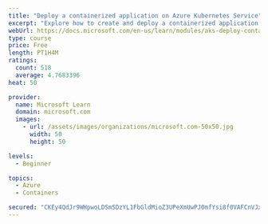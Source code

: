 ```yaml
---
title: "Deploy a containerized application on Azure Kubernetes Service"
excerpt: "Explore how to create and deploy a containerized application by using Azure Kubernetes Service declarative manifest files."
webUrl: https://docs.microsoft.com/en-us/learn/modules/aks-deploy-container-app/
type: course
price: Free
length: PT1H4M
ratings:
  count: 518
  average: 4.7683396
heat: 50

provider:
  name: Microsoft Learn
  domain: microsoft.com
  images:
    - url: /assets/images/organizations/microsoft.com-50x50.jpg
      width: 50
      height: 50

levels:
  - Beginner

topics:
  - Azure
  - Containers

secured: "CKEy4QdJr9WHpwoLDSmSDzYL1FbGldMioZ3UPeXmUwPJ0mfYsi8f0VAFCnVJx23N0MpUn+zUFSAlcM2i5OqsT+7FhBweIkW9oMz0NFiQ/DcpRpocgBW1OHD9ueVDLwBn/8/pXyxlHI/5xmnWqEPw3bfErMKi3xUZf/SgO2/2abvhprsNtDeNpXZK2UJHhPzq9uziZQE1Q6mRa230hFLdD5C+4kPthBp3CSpaGQ/Er5DpGtRuqsnOfwu5bAJyvYjGz+BZJarryLccDPQwTqyHj/WdMIkwYNV9bfnn2orDQ9VNjyqM6mLOpo4N6blL+Ccw5hUNcT+YjTcyZ3OrVGMxkUnZsYtPIWNWaEFpBKsPcWih9odKm02EhEgvcE0lrMhYIq4fy3mDAJQe4iv6GNLn7UGzunDAqH+f324A3FWVBIM=;x1ifXoovoLozGF56GiGvaA=="
---
```


